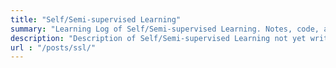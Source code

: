 ```yaml
---
title: "Self/Semi-supervised Learning"
summary: "Learning Log of Self/Semi-supervised Learning. Notes, code, and more."
description: "Description of Self/Semi-supervised Learning not yet written."
url : "/posts/ssl/"
---
```


